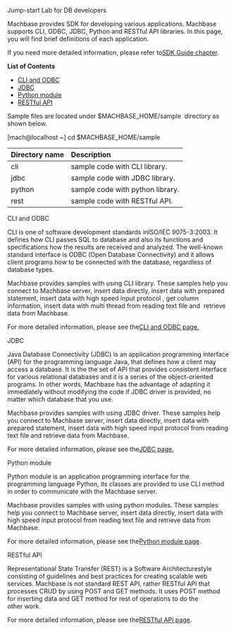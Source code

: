 Jump-start Lab for DB developers



Machbase provides SDK for developing various applications. Machbase supports CLI, ODBC, JDBC, Python and RESTful API libraries. In this page, you will find brief definitions of each application.

If you need more detailed information, please refer to[SDK Guide chapter](http://doc.machbase.com/cli-and-odbc).



**List of Contents**

* [CLI and ODBC](http://doc.machbase.com/jump-start-lab-for-db-developers$CLI%20and%20ODBC)
* [JDBC](http://doc.machbase.com/jump-start-lab-for-db-developers$JDBC)
* [Python module](http://doc.machbase.com/jump-start-lab-for-db-developers$Python%20module)
* [RESTful API](http://doc.machbase.com/jump-start-lab-for-db-developers$RESTful%20API)





Sample files are located under $MACHBASE\_HOME/sample  directory as shown below. 

\[mach@localhost ~\] cd $MACHBASE\_HOME/sample



| Directory name | Description |
| :--- | :--- |
| cli | sample code with CLI library. |
| jdbc | sample code with JDBC library. |
| python | sample code with python library. |
| rest | sample code with RESTful API. |





CLI and ODBC



CLI is one of software development standards inISO/IEC 9075-3:2003. It defines how CLI passes SQL to database and also its functions and specifications how the results are received and analyzed. The well-known standard interface is ODBC \(Open Database Connectivity\) and it allows client programs how to be connected with the database, regardless of database types.



Machbase provides samples with using CLI library. These samples help you connect to Machbase server, insert data directly, insert data with prepared statement, insert data with high speed input protocol , get column information, insert data with multi thread from reading text file and  retrieve data from Machbase.



For more detailed information, please see the[CLI and ODBC page.](http://doc.machbase.com/cli-and-odbc)





JDBC



Java Database Connectivity \(JDBC\) is an application programming interface \(API\) for the programming language Java, that defines how a client may access a database. It is the the set of API that provides consistent interface for various relational databases and it is a series of the object-oriented programs. In other words, Machbase has the advantage of adapting it immediately without modifying the code if JDBC driver is provided, no matter which database that you use.



Machbase provides samples with using JDBC driver. These samples help you connect to Machbase server, insert data directly, insert data with prepared statement, insert data with high speed input protocol from reading text file and retrieve data from Machbase.



For more detailed information, please see the[JDBC page.](http://doc.machbase.com/jdbc)





Python module



Python module is an application programming interface for the programming language Python, its classes are provided to use CLI method in order to communicate with the Machbase server.



Machbase provides samples with using python modules. These samples help you connect to Machbase server, insert data directly, insert data with high speed input protocol from reading text file and retrieve data from Machbase.



For more detailed information, please see the[Python module page](http://doc.machbase.com/python-module).





RESTful API



Representational State Transfer \(REST\) is a Software Architecturestyle consisting of guidelines and best practices for creating scalable web services. Machbase is not standard REST API, rather RESTful API that processes CRUD by using POST and GET methods. It uses POST method for inserting data and GET method for rest of operations to do the other work.  



For more detailed information, please see the[RESTful API page](http://doc.machbase.com/restful-api).



